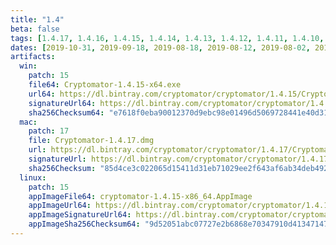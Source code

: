```yaml
---
title: "1.4"
beta: false
tags: [1.4.17, 1.4.16, 1.4.15, 1.4.14, 1.4.13, 1.4.12, 1.4.11, 1.4.10, 1.4.9, 1.4.8, 1.4.7, 1.4.6, 1.4.5, 1.4.4, 1.4.3, 1.4.2, 1.4.1, 1.4.0]
dates: [2019-10-31, 2019-09-18, 2019-08-18, 2019-08-12, 2019-08-02, 2019-07-24, 2019-06-11, 2019-05-09, 2019-04-27, 2019-04-24, 2019-04-12, 2019-03-01, 2019-02-16, 2019-02-15, 2019-02-12, 2019-01-17, 2019-01-16, 2018-11-06]
artifacts:
  win:
    patch: 15
    file64: Cryptomator-1.4.15-x64.exe
    url64: https://dl.bintray.com/cryptomator/cryptomator/1.4.15/Cryptomator-1.4.15-x64.exe
    signatureUrl64: https://dl.bintray.com/cryptomator/cryptomator/1.4.15/Cryptomator-1.4.15-x64.exe.asc
    sha256Checksum64: "e7618f0eba90012370d9ebc98e01496d5069728441e40d312aaab9316dc6a740"
  mac:
    patch: 17
    file: Cryptomator-1.4.17.dmg
    url: https://dl.bintray.com/cryptomator/cryptomator/1.4.17/Cryptomator-1.4.17.dmg
    signatureUrl: https://dl.bintray.com/cryptomator/cryptomator/1.4.17/Cryptomator-1.4.17.dmg.asc
    sha256Checksum: "85d4ce3c022065d15411d31eb71029ee2f643af6ab34deb492b23bc9e0120298"
  linux:
    patch: 15
    appImageFile64: cryptomator-1.4.15-x86_64.AppImage
    appImageUrl64: https://dl.bintray.com/cryptomator/cryptomator/1.4.15/cryptomator-1.4.15-x86_64.AppImage
    appImageSignatureUrl64: https://dl.bintray.com/cryptomator/cryptomator/1.4.15/cryptomator-1.4.15-x86_64.AppImage.asc
    appImageSha256Checksum64: "9d52051abc07727e2b6868e70347910d41347147078213e3ea846d26d113c047"
---
```

